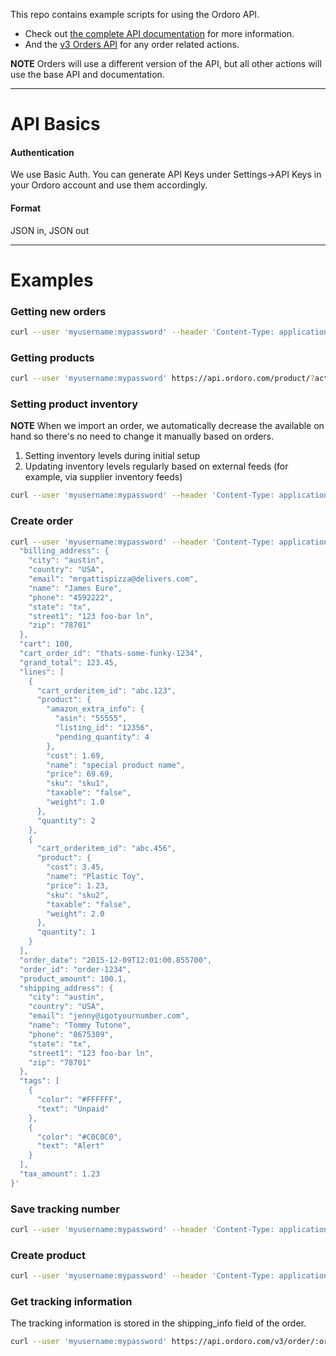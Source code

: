 This repo contains example scripts for using the Ordoro API.
- Check out [the complete API documentation](http://docs.ordoro.apiary.io/) for more information.
- And the [v3 Orders API](https://devapiverson.docs.apiary.io) for any order related actions.

__NOTE__ Orders will use a different version of the API, but all other actions will use the base API and documentation.

***

# API Basics

#### Authentication

We use Basic Auth.
You can generate API Keys under Settings->API Keys in your Ordoro account and use them accordingly.

#### Format

JSON in, JSON out

***

# Examples

### Getting new orders

```sh
curl --user 'myusername:mypassword' --header 'Content-Type: application/json' https://api.ordoro.com/v3/order?status=awaiting_fulfillment
```

### Getting products

```sh
curl --user 'myusername:mypassword' https://api.ordoro.com/product/?active=true
```

### Setting product inventory

__NOTE__ When we import an order, we automatically decrease the available on hand so there's no need to change it manually based on orders.

1. Setting inventory levels during initial setup
2. Updating inventory levels regularly based on external feeds (for example, via supplier inventory feeds)

```sh
curl --user 'myusername:mypassword' --header 'Content-Type: application/json' --request PUT --data '{"on_hand":99}' https://api.ordoro.com/product/:sku/warehouse/:warehouse_id/
```

### Create order

```sh
curl --user 'myusername:mypassword' --header 'Content-Type: application/json' --request POST https://api.ordoro.com/v3/order --data '{
  "billing_address": {
    "city": "austin",
    "country": "USA",
    "email": "mrgattispizza@delivers.com",
    "name": "James Eure",
    "phone": "4592222",
    "state": "tx",
    "street1": "123 foo-bar ln",
    "zip": "78701"
  },
  "cart": 100,
  "cart_order_id": "thats-some-funky-1234",
  "grand_total": 123.45,
  "lines": [
    {
      "cart_orderitem_id": "abc.123",
      "product": {
        "amazon_extra_info": {
          "asin": "55555",
          "listing_id": "12356",
          "pending_quantity": 4
        },
        "cost": 1.69,
        "name": "special product name",
        "price": 69.69,
        "sku": "sku1",
        "taxable": "false",
        "weight": 1.0
      },
      "quantity": 2
    },
    {
      "cart_orderitem_id": "abc.456",
      "product": {
        "cost": 3.45,
        "name": "Plastic Toy",
        "price": 1.23,
        "sku": "sku2",
        "taxable": "false",
        "weight": 2.0
      },
      "quantity": 1
    }
  ],
  "order_date": "2015-12-09T12:01:00.855700",
  "order_id": "order-1234",
  "product_amount": 100.1,
  "shipping_address": {
    "city": "austin",
    "country": "USA",
    "email": "jenny@igotyournumber.com",
    "name": "Tommy Tutone",
    "phone": "8675309",
    "state": "tx",
    "street1": "123 foo-bar ln",
    "zip": "78701"
  },
  "tags": [
    {
      "color": "#FFFFFF",
      "text": "Unpaid"
    },
    {
      "color": "#C0C0C0",
      "text": "Alert"
    }
  ],
  "tax_amount": 1.23
}'
```

### Save tracking number

```sh
curl --user 'myusername:mypassword' --header 'Content-Type: application/json' --request POST --data '{"tracking_number": "1234-lkjd", "cost": 7.00, "ship_date": "2016-03-07T06:06:06.123456-06:00", "shipping_method": "rail", "carrier_name": "DHL", "notify_bill_to": false, "notify_ship_to": true, "notify_cart": true}' https://api.ordoro.com/v3/order/:order_number/shipping_info
```

### Create product

```sh
curl --user 'myusername:mypassword' --header 'Content-Type: application/json' --request POST --data '{"sku": "unique-sku", "name": "displayme"}' https://api.ordoro.com/product/
```

### Get tracking information

The tracking information is stored in the shipping_info field of the order.

```sh
curl --user 'myusername:mypassword' https://api.ordoro.com/v3/order/:order_number
```
